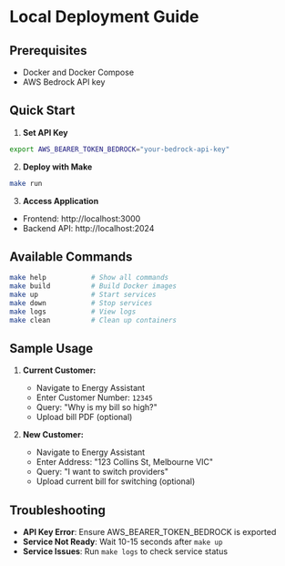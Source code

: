 # Local Deployment Guide

## Prerequisites
- Docker and Docker Compose
- AWS Bedrock API key

## Quick Start

1. **Set API Key**
```bash
export AWS_BEARER_TOKEN_BEDROCK="your-bedrock-api-key"
```

2. **Deploy with Make**
```bash
make run
```

3. **Access Application**
- Frontend: http://localhost:3000
- Backend API: http://localhost:2024

## Available Commands

```bash
make help           # Show all commands
make build          # Build Docker images
make up             # Start services
make down           # Stop services
make logs           # View logs
make clean          # Clean up containers
```

## Sample Usage

1. **Current Customer:**
   - Navigate to Energy Assistant
   - Enter Customer Number: `12345`
   - Query: "Why is my bill so high?"
   - Upload bill PDF (optional)

2. **New Customer:**
   - Navigate to Energy Assistant
   - Enter Address: "123 Collins St, Melbourne VIC"
   - Query: "I want to switch providers"
   - Upload current bill for switching (optional)

## Troubleshooting

- **API Key Error**: Ensure AWS_BEARER_TOKEN_BEDROCK is exported
- **Service Not Ready**: Wait 10-15 seconds after `make up`
- **Service Issues**: Run `make logs` to check service status